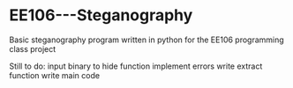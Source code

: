 # EE106---Steganography
Basic steganography program written in python for the EE106 programming class project

Still to do:
  input binary to hide function
  implement errors
  write extract function
  write main code
